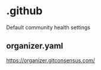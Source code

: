 # .github

Default community health settings

## organizer.yaml

https://organizer.gitconsensus.com/
